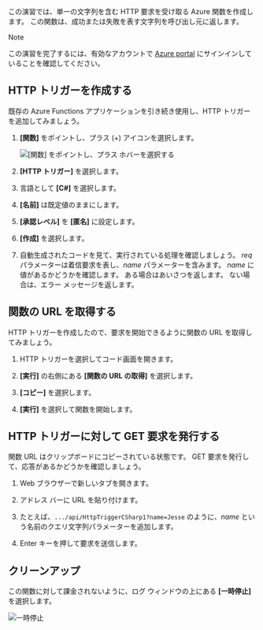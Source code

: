 この演習では、単一の文字列を含む HTTP 要求を受け取る Azure 関数を作成します。 この関数は、成功または失敗を表す文字列を呼び出し元に返します。

> [!NOTE]
> この演習を完了するには、有効なアカウントで [Azure portal](https://portal.azure.com?azure-portal=true) にサインインしていることを確認してください。

## <a name="create-an-http-trigger"></a>HTTP トリガーを作成する

既存の Azure Functions アプリケーションを引き続き使用し、HTTP トリガーを追加してみましょう。

1. **[関数]** をポイントし、プラス (+) アイコンを選択します。

    ![[関数] をポイントし、プラス ホバーを選択する](../media-drafts/4-hover-function.png)

2. **[HTTP トリガー]** を選択します。

3. 言語として **[C#]** を選択します。 

4. **[名前]** は既定値のままにします。

5. **[承認レベル]** を **[匿名]** に設定します。

6. **[作成]** を選択します。

7. 自動生成されたコードを見て、実行されている処理を確認しましょう。 *req* パラメーターは着信要求を表し、*name* パラメーターを含みます。 *name* に値があるかどうかを確認します。 ある場合はあいさつを返します。 ない場合は、エラー メッセージを返します。

## <a name="get-your-function-url"></a>関数の URL を取得する

HTTP トリガーを作成したので、要求を開始できるように関数の URL を取得してみましょう。

1. HTTP トリガーを選択してコード画面を開きます。

2. **[実行]** の右側にある **[関数の URL の取得]** を選択します。

3. **[コピー]** を選択します。

4. **[実行]** を選択して関数を開始します。

## <a name="issue-a-get-request-to-your-http-trigger"></a>HTTP トリガーに対して GET 要求を発行する

関数 URL はクリップボードにコピーされている状態です。 GET 要求を発行して、応答があるかどうかを確認しましょう。

1. Web ブラウザーで新しいタブを開きます。

2. アドレス バーに URL を貼り付けます。

3. たとえば、`.../api/HttpTriggerCSharp1?name=Jesse` のように、*name* という名前のクエリ文字列パラメーターを追加します。

4. Enter キーを押して要求を送信します。

## <a name="clean-up"></a>クリーンアップ

この関数に対して課金されないように、ログ ウィンドウの上にある **[一時停止]** を選択します。

![一時停止](../media-drafts/4-pause-timer.png)